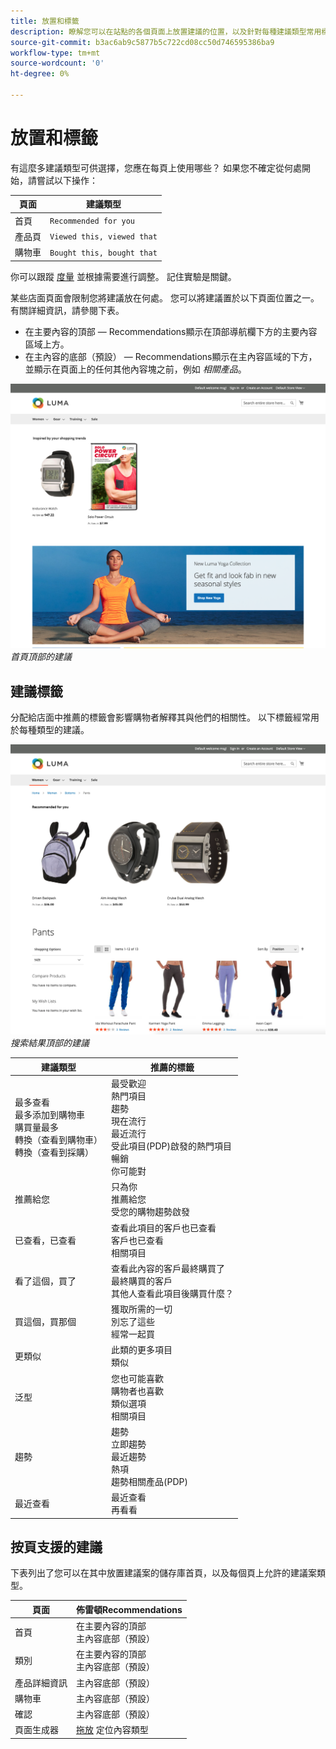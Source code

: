 ```yaml
---
title: 放置和標籤
description: 瞭解您可以在站點的各個頁面上放置建議的位置，以及針對每種建議類型常用標籤的建議。
source-git-commit: b3ac6ab9c5877b5c722cd08cc50d746595386ba9
workflow-type: tm+mt
source-wordcount: '0'
ht-degree: 0%

---
```


# 放置和標籤

有這麼多建議類型可供選擇，您應在每頁上使用哪些？ 如果您不確定從何處開始，請嘗試以下操作：

| 頁面 | 建議類型 |
|---|---|
| 首頁 | `Recommended for you` |
| 產品頁 | `Viewed this, viewed that` |
| 購物車 | `Bought this, bought that` |

你可以跟蹤 [度量](workspace.md) 並根據需要進行調整。 記住實驗是關鍵。

某些店面頁面會限制您將建議放在何處。 您可以將建議置於以下頁面位置之一。 有關詳細資訊，請參閱下表。

- 在主要內容的頂部 — Recommendations顯示在頂部導航欄下方的主要內容區域上方。
- 在主內容的底部（預設） — Recommendations顯示在主內容區域的下方，並顯示在頁面上的任何其他內容塊之前，例如 _相關產品_。

![建議放置](assets/storefront-home-page-top.png)
_首頁頂部的建議_

## 建議標籤

分配給店面中推薦的標籤會影響購物者解釋其與他們的相關性。 以下標籤經常用於每種類型的建議。

![建議放置](assets/storefront-search-results-top.png)
_搜索結果頂部的建議_

| 建議類型 | 推薦的標籤 |
|---|---|
| 最多查看<br> 最多添加到購物車<br>購買量最多<br>轉換（查看到購物車）<br>轉換（查看到採購） | 最受歡迎<br>熱門項目<br>趨勢<br>現在流行<br>最近流行<br>受此項目(PDP)啟發的熱門項目<br>暢銷<br>你可能對 |
| 推薦給您 | 只為你<br>推薦給您<br>受您的購物趨勢啟發 |
| 已查看，已查看 | 查看此項目的客戶也已查看<br>客戶也已查看<br>相關項目 |
| 看了這個，買了 | 查看此內容的客戶最終購買了<br>最終購買的客戶<br>其他人查看此項目後購買什麼？ |
| 買這個，買那個 | 獲取所需的一切<br>別忘了這些<br>經常一起買 |
| 更類似 | 此類的更多項目<br>類似 |
| 泛型 | 您也可能喜歡<br>購物者也喜歡<br>類似選項<br>相關項目 |
| 趨勢 | 趨勢<br>立即趨勢<br>最近趨勢<br>熱項<br>趨勢相關產品(PDP) |
| 最近查看 | 最近查看<br>再看看 |

## 按頁支援的建議

下表列出了您可以在其中放置建議案的儲存庫首頁，以及每個頁上允許的建議案類型。

| 頁面 | 佈雷頓Recommendations |
|---|---|
| 首頁 | 在主要內容的頂部<br>主內容底部（預設） | 最多查看<br>購買量最多<br>最多添加到購物車<br>推薦給您<br>趨勢 |
| 類別 | 在主要內容的頂部<br>主內容底部（預設） | 最多查看<br>購買量最多<br>最多添加到購物車<br>推薦給您<br>趨勢 |
| 產品詳細資訊 | 主內容底部（預設） | 最多查看<br>購買量最多<br>最多添加到購物車<br>看過，看過<br>看了這個，買了<br>買這個，買那個<br>更像這樣<br>趨勢<br>視覺相似性 |
| 購物車 | 主內容底部（預設） | 最多查看<br>購買量最多<br>最多添加到購物車<br>看過，看過<br>看了這個，買了<br>買這個，買那個<br>更像這樣<br>趨勢 |
| 確認 | 主內容底部（預設） | 最多查看<br>購買量最多<br>最多添加到購物車<br>看過，看過<br>看了這個，買了<br>買這個，買那個<br>更像這樣<br>趨勢 |
| 頁面生成器 | [拖放](https://docs.magento.com/user-guide/cms/page-builder-add-recommendations.html#add-an-existing-recommendation-unit) 定位內容類型 | 最多查看<br>購買量最多<br>最多添加到購物車<br>推薦給您<br>趨勢 |
